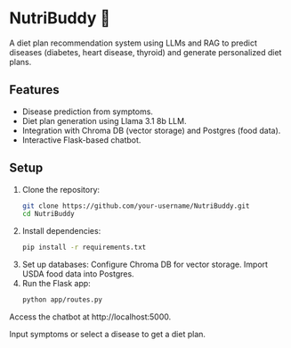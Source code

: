 # NutriBuddy 🥗
A diet plan recommendation system using LLMs and RAG to predict diseases (diabetes, heart disease, thyroid) and generate personalized diet plans.

## Features
- Disease prediction from symptoms.
- Diet plan generation using Llama 3.1 8b LLM.
- Integration with Chroma DB (vector storage) and Postgres (food data).
- Interactive Flask-based chatbot.

## Setup
1. Clone the repository:
   ```bash
   git clone https://github.com/your-username/NutriBuddy.git
   cd NutriBuddy
2. Install dependencies:
   ```bash
   pip install -r requirements.txt
4. Set up databases:
Configure Chroma DB for vector storage.
Import USDA food data into Postgres.
5. Run the Flask app:
   ```bash
   python app/routes.py
Access the chatbot at http://localhost:5000.

Input symptoms or select a disease to get a diet plan.
